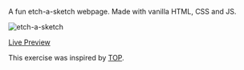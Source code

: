 A fun etch-a-sketch webpage. Made with vanilla HTML, CSS and JS.

![etch-a-sketch](https://i.imgur.com/UZPsiwo.png)

[Live Preview](http://htmlpreview.github.io/?https://github.com/omgitsdawise/etch-a-sketch/blob/main/index.html)

This exercise was inspired by [TOP](http://www.theodinproject.com/).
